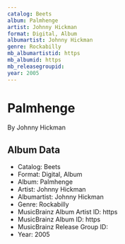 ```yaml
---
catalog: Beets
album: Palmhenge
artist: Johnny Hickman
format: Digital, Album
albumartist: Johnny Hickman
genre: Rockabilly
mb_albumartistid: https
mb_albumid: https
mb_releasegroupid: 
year: 2005
---
```


# Palmhenge

By Johnny Hickman

## Album Data

- Catalog: Beets
- Format: Digital, Album
- Album: Palmhenge
- Artist: Johnny Hickman
- Albumartist: Johnny Hickman
- Genre: Rockabilly
- MusicBrainz Album Artist ID: https
- MusicBrainz Album ID: https
- MusicBrainz Release Group ID: 
- Year: 2005

